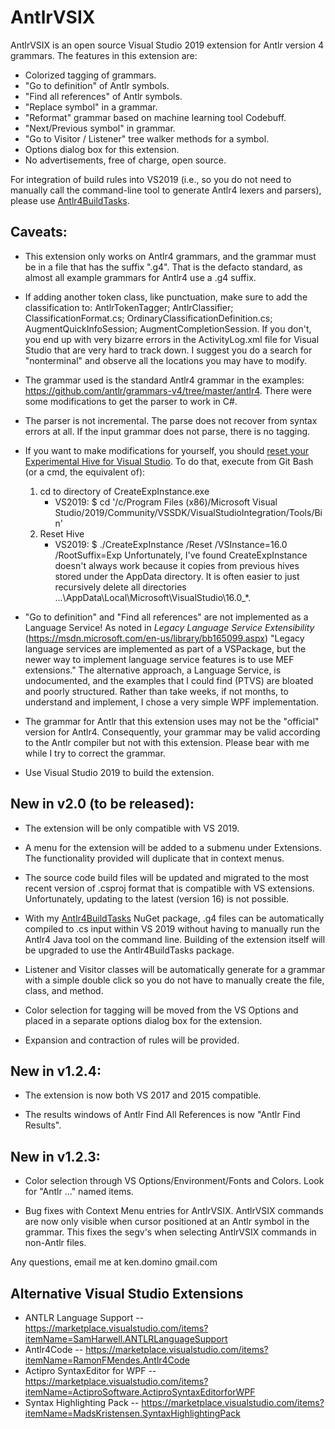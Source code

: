 
# AntlrVSIX
AntlrVSIX is an open source Visual Studio 2019 extension for Antlr version 4
grammars. The features in this extension are:

* Colorized tagging of grammars.
* "Go to definition" of Antlr symbols.
* "Find all references" of Antlr symbols.
* "Replace symbol" in a grammar.
* "Reformat" grammar based on machine learning tool Codebuff.
* "Next/Previous symbol" in grammar.
* "Go to Visitor / Listener" tree walker methods for a symbol.
* Options dialog box for this extension.
* No advertisements, free of charge, open source.

For integration of build rules into VS2019 (i.e., so you do not
need to manually call the command-line tool to generate Antlr4 lexers and parsers),
please use [Antlr4BuildTasks](https://github.com/kaby76/Antlr4BuildTasks).

## Caveats:

* This extension only works on Antlr4 grammars, and the grammar must be in a file that has the suffix
".g4". That is the defacto standard, as almost all example grammars for Antlr4 use a .g4 suffix.

* If adding another token class, like punctuation, make sure to add the classification to:
AntlrTokenTagger; AntlrClassifier; ClassificationFormat.cs; OrdinaryClassificationDefinition.cs;
AugmentQuickInfoSession; AugmentCompletionSession. If you don't, you end up with very
bizarre errors in the ActivityLog.xml file for Visual Studio that are very hard to track down.
I suggest you do a search for "nonterminal" and observe all the locations you may have to
modify.

* The grammar used is the standard Antlr4 grammar in the examples: 
https://github.com/antlr/grammars-v4/tree/master/antlr4. There were some modifications to
get the parser to work in C#.

* The parser is not incremental. The parse does not recover from
syntax errors at all. If the input grammar does not parse, there is no tagging.

* If you want to make modifications for yourself, you should [reset your
Experimental Hive for Visual Studio](https://docs.microsoft.com/en-us/visualstudio/extensibility/the-experimental-instance?view=vs-2017). To do that, execute from Git Bash (or a cmd, the
equivalent of):
  1. cd to directory of CreateExpInstance.exe
     * VS2019: $ cd '/c/Program Files (x86)/Microsoft Visual Studio/2019/Community/VSSDK/VisualStudioIntegration/Tools/Bin'
  2. Reset Hive
     * VS2019: $ ./CreateExpInstance /Reset /VSInstance=16.0 /RootSuffix=Exp
Unfortunately, I've found CreateExpInstance doesn't always work because it copies from
previous hives stored under the AppData directory. It is often easier to
just recursively delete all directories ...\AppData\Local\Microsoft\VisualStudio\16.0_*.

* "Go to definition" and "Find all references" are not implemented as a
Language Service! As noted in _Legacy Language Service Extensibility_
(https://msdn.microsoft.com/en-us/library/bb165099.aspx) "Legacy language
services are implemented as part of a VSPackage, but the newer way to implement
language service features is to use MEF extensions." The alternative approach,
a Language Service, is undocumented, and the examples that I could find (PTVS)
are bloated and poorly structured. Rather than take weeks, if not months, to understand and implement,
I chose a very simple WPF implementation.

* The grammar for Antlr that this extension uses may not be the "official" version for Antlr4. Consequently, your
grammar may be valid according to the Antlr compiler but not with this extension.
Please bear with me while I try to correct the grammar.

* Use Visual Studio 2019 to build the extension.

## New in v2.0 (to be released):

* The extension will be only compatible with VS 2019.

* A menu for the extension will be added to a submenu under Extensions. The functionality provided will
duplicate that in context menus.

* The source code build files will be updated and migrated to the most recent version
of .csproj format that is compatible with VS extensions. Unfortunately, updating to the latest
(version 16) is not possible.

* With my [Antlr4BuildTasks](https://www.nuget.org/packages/Antlr4BuildTasks/) NuGet package,
.g4 files can be automatically compiled to .cs input within
VS 2019 without having to manually run the Antlr4 Java tool on the command line.
Building of the extension itself will be upgraded to use the Antlr4BuildTasks package.

* Listener and Visitor classes will be automatically generate for a grammar with a simple double click
so you do not have to manually create the file, class, and method.

* Color selection for tagging will be moved from the VS Options and placed in a separate options dialog box
for the extension.

* Expansion and contraction of rules will be provided.

## New in v1.2.4:

* The extension is now both VS 2017 and 2015 compatible.

* The results windows of Antlr Find All References is now "Antlr Find Results".

## New in v1.2.3:

* Color selection through VS Options/Environment/Fonts and Colors. Look for "Antlr ..." named items.

* Bug fixes with Context Menu entries for AntlrVSIX. AntlrVSIX commands are now only visible when cursor positioned at an Antlr symbol in the grammar. This fixes the segv's when selecting AntlrVSIX commands in non-Antlr files.

Any questions, email me at ken.domino <at> gmail.com

## Alternative Visual Studio Extensions

* ANTLR Language Support -- https://marketplace.visualstudio.com/items?itemName=SamHarwell.ANTLRLanguageSupport
* Antlr4Code -- https://marketplace.visualstudio.com/items?itemName=RamonFMendes.Antlr4Code
* Actipro SyntaxEditor for WPF -- https://marketplace.visualstudio.com/items?itemName=ActiproSoftware.ActiproSyntaxEditorforWPF
* Syntax Highlighting Pack -- https://marketplace.visualstudio.com/items?itemName=MadsKristensen.SyntaxHighlightingPack

